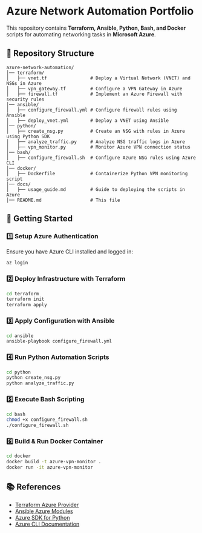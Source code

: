# Azure Network Automation Portfolio

This repository contains **Terraform, Ansible, Python, Bash, and Docker** scripts for automating networking tasks in **Microsoft Azure**.

## 📂 Repository Structure

```
azure-network-automation/
│── terraform/
│   ├── vnet.tf                # Deploy a Virtual Network (VNET) and NSGs in Azure
│   ├── vpn_gateway.tf         # Configure a VPN Gateway in Azure
│   ├── firewall.tf            # Implement an Azure Firewall with security rules
│── ansible/
│   ├── configure_firewall.yml # Configure firewall rules using Ansible
│   ├── deploy_vnet.yml        # Deploy a VNET using Ansible
│── python/
│   ├── create_nsg.py          # Create an NSG with rules in Azure using Python SDK
│   ├── analyze_traffic.py     # Analyze NSG traffic logs in Azure
│   ├── vpn_monitor.py         # Monitor Azure VPN connection status
│── bash/
│   ├── configure_firewall.sh  # Configure Azure NSG rules using Azure CLI
│── docker/
│   ├── Dockerfile             # Containerize Python VPN monitoring script
│── docs/
│   ├── usage_guide.md         # Guide to deploying the scripts in Azure
│── README.md                  # This file
```

## 🚀 Getting Started

### 1️⃣ **Setup Azure Authentication**  
Ensure you have Azure CLI installed and logged in:  
```sh
az login
```

### 2️⃣ **Deploy Infrastructure with Terraform**  
```sh
cd terraform
terraform init
terraform apply
```

### 3️⃣ **Apply Configuration with Ansible**  
```sh
cd ansible
ansible-playbook configure_firewall.yml
```

### 4️⃣ **Run Python Automation Scripts**  
```sh
cd python
python create_nsg.py
python analyze_traffic.py
```

### 5️⃣ **Execute Bash Scripting**  
```sh
cd bash
chmod +x configure_firewall.sh
./configure_firewall.sh
```

### 6️⃣ **Build & Run Docker Container**  
```sh
cd docker
docker build -t azure-vpn-monitor .
docker run -it azure-vpn-monitor
```

## 📚 References  
- [Terraform Azure Provider](https://registry.terraform.io/providers/hashicorp/azurerm/latest/docs)  
- [Ansible Azure Modules](https://docs.ansible.com/ansible/latest/collections/azure/azcollection/index.html)  
- [Azure SDK for Python](https://docs.microsoft.com/en-us/python/api/overview/azure/)  
- [Azure CLI Documentation](https://learn.microsoft.com/en-us/cli/azure/)  
